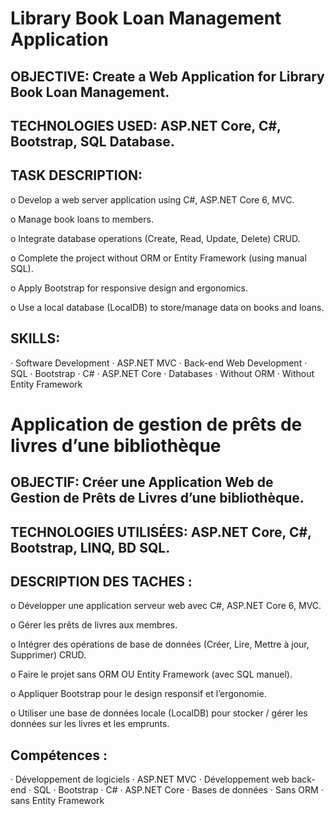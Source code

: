 # Library Book Loan Management Application
## OBJECTIVE: Create a Web Application for Library Book Loan Management.
## TECHNOLOGIES USED: ASP.NET Core, C#, Bootstrap, SQL Database.
## TASK DESCRIPTION:
o Develop a web server application using C#, ASP.NET Core 6, MVC.

o Manage book loans to members.

o Integrate database operations (Create, Read, Update, Delete) CRUD.

o Complete the project without ORM or Entity Framework (using manual SQL).

o Apply Bootstrap for responsive design and ergonomics.

o Use a local database (LocalDB) to store/manage data on books and loans.


## SKILLS: 
· Software Development · ASP.NET MVC · Back-end Web Development 
· SQL · Bootstrap · C# · ASP.NET Core · Databases · Without ORM · Without Entity Framework





# Application de gestion de prêts de livres d’une bibliothèque
## OBJECTIF: Créer une Application Web de Gestion de Prêts de Livres d’une bibliothèque.
## TECHNOLOGIES UTILISÉES: ASP.NET Core, C#, Bootstrap, LINQ, BD SQL.
## DESCRIPTION DES TACHES :
o Développer une application serveur web avec C#, ASP.NET Core 6, MVC.

o Gérer les prêts de livres aux membres.

o Intégrer des opérations de base de données (Créer, Lire, Mettre à jour, Supprimer) CRUD.

o Faire le projet sans ORM OU Entity Framework (avec SQL manuel).

o Appliquer Bootstrap pour le design responsif et l’ergonomie.

o Utiliser une base de données locale (LocalDB) pour stocker / gérer les données sur les livres et les emprunts.


## Compétences :
· Développement de logiciels · ASP.NET MVC · Développement web back-end 
· SQL · Bootstrap · C# · ASP.NET Core · Bases de données · Sans ORM  · sans Entity Framework
